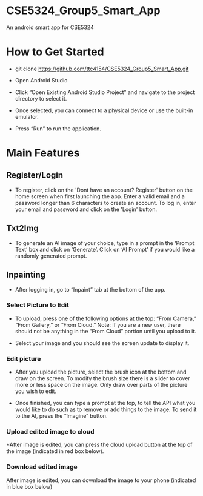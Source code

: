 # CSE5324_Group5_Smart_App
An android smart app for CSE5324

# How to Get Started 

* git clone https://github.com/ttc4154/CSE5324_Group5_Smart_App.git 

* Open Android Studio 

* Click “Open Existing Android Studio Project” and navigate to the project directory to select it. 

* Once selected, you can connect to a physical device or use the built-in emulator.  

* Press “Run” to run the application. 

# Main Features 
## Register/Login
* To register, click on the 'Dont have an account? Register' button on the home screen when first launching the app. Enter a valid email and a password longer than 6 characters to create an account. To log in, enter your email and password and click on the 'Login' button.

## Txt2Img 
* To generate an AI image of your choice, type in a prompt in the ‘Prompt Text’ box and click on ‘Generate’. Click on ‘AI Prompt’ if you would like a randomly generated prompt.

## Inpainting 

* After logging in, go to “Inpaint” tab at the bottom of the app. 

### Select Picture to Edit 

* To upload, press one of the following options at the top: “From Camera,” “From Gallery,” or “From Cloud.” Note: If you are a new user, there should not be anything in the “From Cloud” portion until you upload to it.  

* Select your image and you should see the screen update to display it.  

### Edit picture 

* After you upload the picture, select the brush icon at the bottom and draw on the screen. To modify the brush size there is a slider to cover more or less space on the image. Only draw over parts of the picture you wish to edit. 

* Once finished, you can type a prompt at the top, to tell the API what you would like to do such as to remove or add things to the image.  To send it to the AI, press the “Imagine” button. 


### Upload edited image to cloud 

*After image is edited, you can press the cloud upload button at the top of the image (indicated in red box below). 


### Download edited image 

After image is edited, you can download the image to your phone (indicated in blue box below) 

